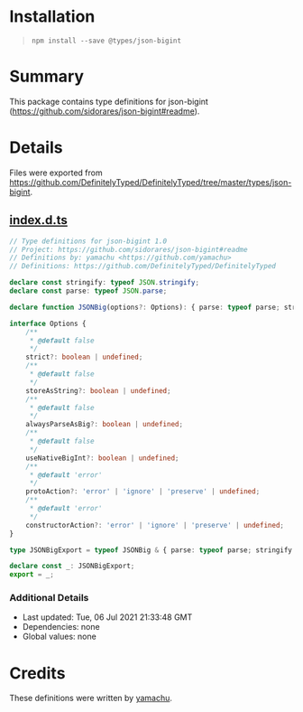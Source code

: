 # Installation
> `npm install --save @types/json-bigint`

# Summary
This package contains type definitions for json-bigint (https://github.com/sidorares/json-bigint#readme).

# Details
Files were exported from https://github.com/DefinitelyTyped/DefinitelyTyped/tree/master/types/json-bigint.
## [index.d.ts](https://github.com/DefinitelyTyped/DefinitelyTyped/tree/master/types/json-bigint/index.d.ts)
````ts
// Type definitions for json-bigint 1.0
// Project: https://github.com/sidorares/json-bigint#readme
// Definitions by: yamachu <https://github.com/yamachu>
// Definitions: https://github.com/DefinitelyTyped/DefinitelyTyped

declare const stringify: typeof JSON.stringify;
declare const parse: typeof JSON.parse;

declare function JSONBig(options?: Options): { parse: typeof parse; stringify: typeof stringify };

interface Options {
    /**
     * @default false
     */
    strict?: boolean | undefined;
    /**
     * @default false
     */
    storeAsString?: boolean | undefined;
    /**
     * @default false
     */
    alwaysParseAsBig?: boolean | undefined;
    /**
     * @default false
     */
    useNativeBigInt?: boolean | undefined;
    /**
     * @default 'error'
     */
    protoAction?: 'error' | 'ignore' | 'preserve' | undefined;
    /**
     * @default 'error'
     */
    constructorAction?: 'error' | 'ignore' | 'preserve' | undefined;
}

type JSONBigExport = typeof JSONBig & { parse: typeof parse; stringify: typeof stringify };

declare const _: JSONBigExport;
export = _;

````

### Additional Details
 * Last updated: Tue, 06 Jul 2021 21:33:48 GMT
 * Dependencies: none
 * Global values: none

# Credits
These definitions were written by [yamachu](https://github.com/yamachu).
